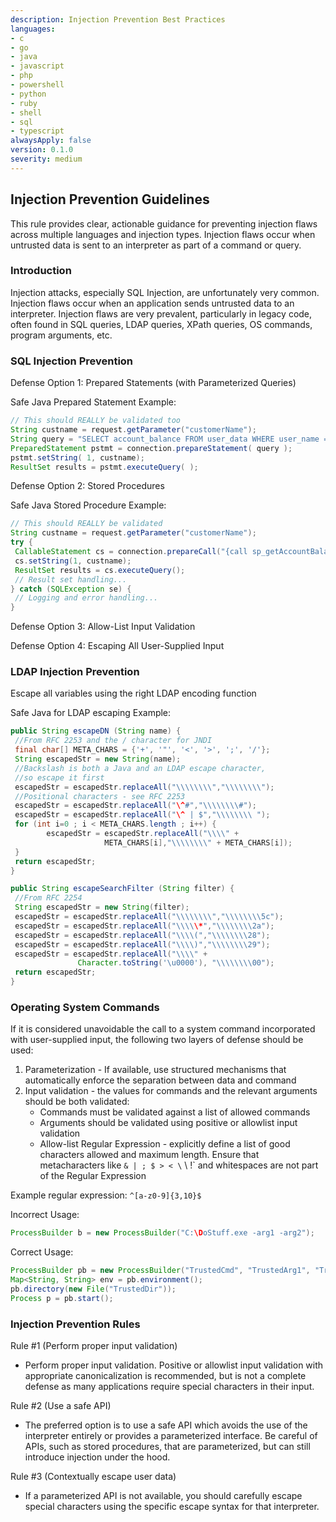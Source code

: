 ```yaml
---
description: Injection Prevention Best Practices
languages:
- c
- go
- java
- javascript
- php
- powershell
- python
- ruby
- shell
- sql
- typescript
alwaysApply: false
version: 0.1.0
severity: medium
---
```


## Injection Prevention Guidelines

This rule provides clear, actionable guidance for preventing injection flaws across multiple languages and injection types. Injection flaws occur when untrusted data is sent to an interpreter as part of a command or query.

### Introduction

Injection attacks, especially SQL Injection, are unfortunately very common. Injection flaws occur when an application sends untrusted data to an interpreter. Injection flaws are very prevalent, particularly in legacy code, often found in SQL queries, LDAP queries, XPath queries, OS commands, program arguments, etc.

### SQL Injection Prevention

Defense Option 1: Prepared Statements (with Parameterized Queries)

Safe Java Prepared Statement Example:
```java
// This should REALLY be validated too
String custname = request.getParameter("customerName"); 
String query = "SELECT account_balance FROM user_data WHERE user_name = ?";
PreparedStatement pstmt = connection.prepareStatement( query );
pstmt.setString( 1, custname); 
ResultSet results = pstmt.executeQuery( );
```

Defense Option 2: Stored Procedures

Safe Java Stored Procedure Example:
```java
// This should REALLY be validated
String custname = request.getParameter("customerName");
try {
 CallableStatement cs = connection.prepareCall("{call sp_getAccountBalance(?)}");
 cs.setString(1, custname);
 ResultSet results = cs.executeQuery();
 // Result set handling...
} catch (SQLException se) {
 // Logging and error handling...
}
```

Defense Option 3: Allow-List Input Validation

Defense Option 4: Escaping All User-Supplied Input

### LDAP Injection Prevention

Escape all variables using the right LDAP encoding function

Safe Java for LDAP escaping Example:
```java
public String escapeDN (String name) {
 //From RFC 2253 and the / character for JNDI
 final char[] META_CHARS = {'+', '"', '<', '>', ';', '/'};
 String escapedStr = new String(name);
 //Backslash is both a Java and an LDAP escape character,
 //so escape it first
 escapedStr = escapedStr.replaceAll("\\\\\\\\","\\\\\\\\");
 //Positional characters - see RFC 2253
 escapedStr = escapedStr.replaceAll("\^#","\\\\\\\\#");
 escapedStr = escapedStr.replaceAll("\^ | $","\\\\\\\\ ");
 for (int i=0 ; i < META_CHARS.length ; i++) {
        escapedStr = escapedStr.replaceAll("\\\\" +
                     META_CHARS[i],"\\\\\\\\" + META_CHARS[i]);
 }
 return escapedStr;
}
```

```java
public String escapeSearchFilter (String filter) {
 //From RFC 2254
 String escapedStr = new String(filter);
 escapedStr = escapedStr.replaceAll("\\\\\\\\","\\\\\\\\5c");
 escapedStr = escapedStr.replaceAll("\\\\\*","\\\\\\\\2a");
 escapedStr = escapedStr.replaceAll("\\\\(","\\\\\\\\28");
 escapedStr = escapedStr.replaceAll("\\\\)","\\\\\\\\29");
 escapedStr = escapedStr.replaceAll("\\\\" +
               Character.toString('\u0000'), "\\\\\\\\00");
 return escapedStr;
}
```

### Operating System Commands

If it is considered unavoidable the call to a system command incorporated with user-supplied input, the following two layers of defense should be used:

1. Parameterization - If available, use structured mechanisms that automatically enforce the separation between data and command
2. Input validation - the values for commands and the relevant arguments should be both validated:
   - Commands must be validated against a list of allowed commands
   - Arguments should be validated using positive or allowlist input validation
   - Allow-list Regular Expression - explicitly define a list of good characters allowed and maximum length. Ensure that metacharacters like `& | ; $ > < \` \ !` and whitespaces are not part of the Regular Expression

Example regular expression: `^[a-z0-9]{3,10}$`

Incorrect Usage:
```java
ProcessBuilder b = new ProcessBuilder("C:\DoStuff.exe -arg1 -arg2");
```

Correct Usage:
```java
ProcessBuilder pb = new ProcessBuilder("TrustedCmd", "TrustedArg1", "TrustedArg2");
Map<String, String> env = pb.environment();
pb.directory(new File("TrustedDir"));
Process p = pb.start();
```

### Injection Prevention Rules

Rule #1 (Perform proper input validation)
- Perform proper input validation. Positive or allowlist input validation with appropriate canonicalization is recommended, but is not a complete defense as many applications require special characters in their input.

Rule #2 (Use a safe API)
- The preferred option is to use a safe API which avoids the use of the interpreter entirely or provides a parameterized interface. Be careful of APIs, such as stored procedures, that are parameterized, but can still introduce injection under the hood.

Rule #3 (Contextually escape user data)
- If a parameterized API is not available, you should carefully escape special characters using the specific escape syntax for that interpreter.